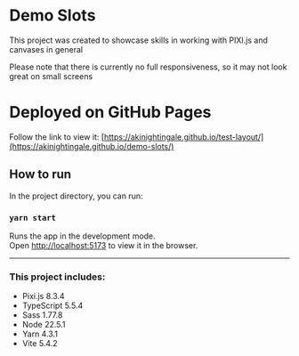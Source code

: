 # Demo Slots

This project was created to showcase skills in working with PIXI.js and canvases in general

Please note that there is currently no full responsiveness, so it may not look great on small screens

# Deployed on GitHub Pages

Follow the link to view it:
[https://akinightingale.github.io/test-layout/](https://akinightingale.github.io/demo-slots/)

## How to run

In the project directory, you can run:

### `yarn start`

Runs the app in the development mode.\
Open [http://localhost:5173](http://localhost:5173) to view it in the browser.

---

### This project includes:

- Pixi.js 8.3.4
- TypeScript 5.5.4
- Sass 1.77.8
- Node 22.5.1
- Yarn 4.3.1
- Vite 5.4.2
